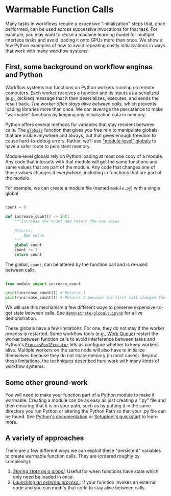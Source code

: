 # Warmable Function Calls

Many tasks in workflows require a expensive "initialization" steps that, once performed, can be used across successive invocations for that task.
For example, you may want to reuse a machine learning model for multiple interface tasks and avoid loading it onto GPUs more than once.
We show a few Python examples of how to avoid repeating costly initializations in ways that work with many workflow systems.

## First, some background on workflow engines and Python

Workflow systems run functions on Python workers running on remote computers.
Each worker receives a function and its inputs as a serialized (e.g., pickled) message that it then deserializes, executes, and sends the result back.
_The worker often stays alive between calls,_ which prevents loading libraries more than once.
We can leverage the persistence to make "warmable" functions by keeping any initialization data in memory.

Python offers several methods for variables that stay resident between calls.
The [`globals`](https://docs.python.org/3/library/functions.html#globals) function that gives you free rein to manipulate globals that are visible anywhere and always, but that gives enough freedom to cause hard-to-debug errors.
Rather, we'll use ["module-level" globals](https://docs.python.org/3/faq/programming.html#how-do-i-share-global-variables-across-modules) to have a safer route to persistent memory.

Module-level globals rely on Python loading at most one copy of a module.
Any code that interacts with that module will get the same functions and same values that are part of the module.
Any code that changes one of those values changes it everywhere, including in functions that are part of the module.

For example, we can create a module file (named `module.py`) with a single global

```python

count = 0

def increase_count() -> int:
    """Increase the count and return the new value
    
    Returns:
        New value
    """
    global count
    count += 1
    return count
```

The global, `count`, can be altered by the function call and is re-used between calls.

```python

from module import increase_count

print(increase_count()) # Returns 1
print(increase_count()) # Returns 2 because the first call changed the global
```

We will use this mechanism a few different ways to preserve expensive-to-get state between calls. See [`demonstrate-globals.ipynb`](./demonstrate-globals.ipynb) for a live demonstration.

These globals have a few limitations.
For one, they do not stay if the worker process is restarted.
Some workflow tools (e.g., [Work Queue](https://cctools.readthedocs.io/en/latest/work_queue/)) restart the worker between function calls to avoid interference between tasks and Python's [`ProcessPoolExecutor`](https://docs.python.org/3/library/concurrent.futures.html#concurrent.futures.ProcessPoolExecutor) lets us configure whether to keep workers alive.
Multiple workers on the same node will also have to initialize themselves because they do not share memory (in most cases).
Beyond these limitations, the techniques described here work with many kinds of workflow systems.

## Some other ground-work

You will need to make your function part of a Python module to make it warmable.
Creating a module can be as easy as just creating a ".py" file and then ensuring that it is on your path,
such as by putting it in the same directory you run Python or altering the Python Path so that your .py file can be found.
See [Python's documentation](https://setuptools.pypa.io/en/latest/userguide/quickstart.html#) or [Setuptool's quickstart](https://setuptools.pypa.io/en/latest/userguide/quickstart.html#) to learn more.


## A variety of approaches

There are a few different ways we can exploit these "persistent" variables to create warmable function calls.
They are (ordered roughly by complexity):

1. [*Storing state as a global*](./global-state/README.md): Useful for when functions have state which only need be loaded in once.
1. [*Launching an external process.*](./external-process/README.md): If your function invokes an external code and you can modify that code to stay alive between calls.
